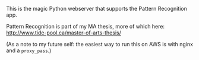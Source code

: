 This is the magic Python webserver that supports the Pattern Recognition app.

Pattern Recognition is part of my MA thesis, more of which here:  http://www.tide-pool.ca/master-of-arts-thesis/


(As a note to my future self:  the easiest way to run this on AWS is with nginx and a `proxy_pass`.)
